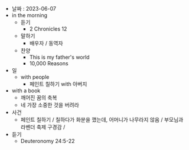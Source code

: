- 날짜 : 2023-06-07
- in the morning
	- 듣기
		- 2 Chronicles 12
	- 말하기
		-  배우자 / 동역자 
	- 찬양
		- This is my father's world
		- 10,000 Reasons
- 일
	- with people
		- 페인트 칠하기 with 아버지
- with a book
	- 깨어진 꿈의 축복
	- 네 가장 소중한 것을 버려라
- 사건
	- 페인트 칠하기 / 칠하다가 화분을 깼는데, 어머니가 나무라지 않음 / 부모님과 라벤더 축제 구경감 / 
- 듣기
	- Deuteronomy 24:5-22
